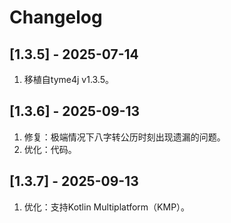 # Changelog

## [1.3.5] - 2025-07-14
1. 移植自tyme4j v1.3.5。

## [1.3.6] - 2025-09-13
1. 修复：极端情况下八字转公历时刻出现遗漏的问题。
2. 优化：代码。

## [1.3.7] - 2025-09-13
1. 优化：支持Kotlin Multiplatform（KMP）。
